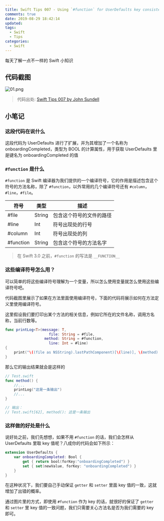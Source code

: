 ```yaml
---
title: Swift Tips 007 - Using `#function` for UserDefaults key consistency
comments: true
date: 2019-08-29 18:42:14
updated:
tags:
  - Swift
  - Tips
categories:
  - Swift
---
```


每天了解一点不一样的 Swift 小知识

<!-- more -->

## 代码截图

![01.png](01.png)

> 代码出处: [Swift Tips 007 by John Sundell](https://github.com/JohnSundell/SwiftTips#7-using-function-for-userdefaults-key-consistency)

## 小笔记

### 这段代码在说什么

这段代码为 UserDefaults 进行了扩展，并为其增加了一个名称为 onboardingCompleted，类型为 BOOL 的计算属性，用于获取 UserDefaults 里是键名为 onboardingCompleted 的值

### `#function` 是什么

`#function` 是 Swift 编译器为我们提供的一个编译符号，它的作用是描述包含这个符号的方法名称，除了 `#function`，以外常用的几个编译符号还有 `#column`，`#line`，`#file`。

| 符号 | 类型 | 描述 |
| ---- | ---- | ---- |
| #file | String | 包含这个符号的文件的路径
| #line | Int | 符号出现处的行号
| #column | Int | 符号出现处的列
| #function | String | 包含这个符号的方法名字

> 在 Swift 3.0 之前，`#function` 的写法是 `__FUNCTION__`

### 这些编译符号怎么用？

可以简单的将这些编译符号理解为一个变量，所以怎么使用变量就怎么使用这些编译符号吧。

代码截图里展示了如果在方法里面使用编译符号，下面的代码将展示如何在方法定义里使用编译符号。

这里假设我们要打印出某个方法的相关信息，例如它所在的文件名称，调用方名称，当前行数等。

```swift
func printLog<T>(message: T,
                    file: String = #file,
                  method: String = #function,
                    line: Int = #line)
{
    print("\((file as NSString).lastPathComponent)[\(line)], \(method): \(message)")
}
```

那么它的输出结果就会是这样的

```Swift
// Test.swift
func method() {
    //...
    printLog("这是一条输出")
    //...
}

// 输出：
// Test.swift[62], method(): 这是一条输出
```

### 这样做的好处是什么

说好处之前，我们先想想，如果不用 `#function` 的话，我们会怎样从 UserDefaults 里取 key 值呢？八成你的代码会如下所示：

```Swift
extension UserDefaults {
    var onboardingCompleted: Bool {
        get { return bool(forKey:"onboardingCompleted") }
        set { set(newValue, forKey: "onboardingCompleted") }
    }
}
```

在这种状况下，我们要自己手动保证 `getter` 和 `setter` 里面 key 值的一致，这就增加了出错的概率。

通过图片里的方式，即使用 `#function` 作为 key 的话，就很好的保证了 `getter` 和 `setter` 里 key 值的一致问题，我们只需要关心方法名是否为我们需要的 key 即可。
